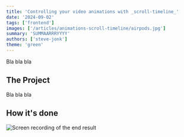 ```yaml
---
title: 'Controlling your video animations with _scroll-timeline_'
date: '2024-09-02'
tags: ['frontend']
images: ['/articles/animations-scroll-timeline/airpods.jpg']
summary: 'SUMMAARRRYYYY'
authors: ['steve-jonk']
theme: 'green'
---
```


Bla bla bla

## The Project

Bla bla bla

## How it's done

<div style={{display: 'flex', justifyContent: 'center'}}>
<img src='/articles/animations-scroll-timeline/result.gif' alt='Screen recording of the end result'  />
</div>
